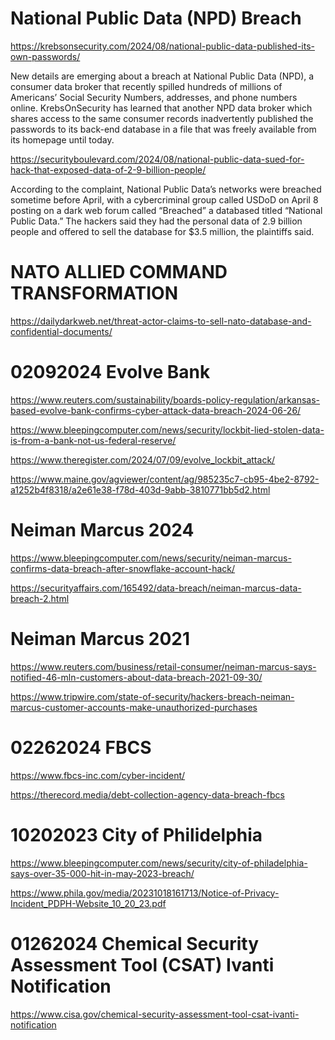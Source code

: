 # National Public Data (NPD) Breach
https://krebsonsecurity.com/2024/08/national-public-data-published-its-own-passwords/

New details are emerging about a breach at National Public Data (NPD), a consumer data broker that recently spilled hundreds of millions of Americans’ Social Security Numbers, addresses, and phone numbers online. KrebsOnSecurity has learned that another NPD data broker which shares access to the same consumer records inadvertently published the passwords to its back-end database in a file that was freely available from its homepage until today.

https://securityboulevard.com/2024/08/national-public-data-sued-for-hack-that-exposed-data-of-2-9-billion-people/

According to the complaint, National Public Data’s networks were breached sometime before April, with a cybercriminal group called USDoD on April 8 posting on a dark web forum called “Breached” a databased titled “National Public Data.” The hackers said they had the personal data of 2.9 billion people and offered to sell the database for $3.5 million, the plaintiffs said.

# NATO ALLIED COMMAND TRANSFORMATION
https://dailydarkweb.net/threat-actor-claims-to-sell-nato-database-and-confidential-documents/

# 02092024 Evolve Bank
https://www.reuters.com/sustainability/boards-policy-regulation/arkansas-based-evolve-bank-confirms-cyber-attack-data-breach-2024-06-26/

https://www.bleepingcomputer.com/news/security/lockbit-lied-stolen-data-is-from-a-bank-not-us-federal-reserve/

https://www.theregister.com/2024/07/09/evolve_lockbit_attack/

https://www.maine.gov/agviewer/content/ag/985235c7-cb95-4be2-8792-a1252b4f8318/a2e61e38-f78d-403d-9abb-3810771bb5d2.html

# Neiman Marcus 2024
https://www.bleepingcomputer.com/news/security/neiman-marcus-confirms-data-breach-after-snowflake-account-hack/

https://securityaffairs.com/165492/data-breach/neiman-marcus-data-breach-2.html

# Neiman Marcus 2021
https://www.reuters.com/business/retail-consumer/neiman-marcus-says-notified-46-mln-customers-about-data-breach-2021-09-30/

https://www.tripwire.com/state-of-security/hackers-breach-neiman-marcus-customer-accounts-make-unauthorized-purchases

# 02262024 FBCS 
https://www.fbcs-inc.com/cyber-incident/

https://therecord.media/debt-collection-agency-data-breach-fbcs

# 10202023 City of Philidelphia
https://www.bleepingcomputer.com/news/security/city-of-philadelphia-says-over-35-000-hit-in-may-2023-breach/

https://www.phila.gov/media/20231018161713/Notice-of-Privacy-Incident_PDPH-Website_10_20_23.pdf

# 01262024 Chemical Security Assessment Tool (CSAT) Ivanti Notification
https://www.cisa.gov/chemical-security-assessment-tool-csat-ivanti-notification